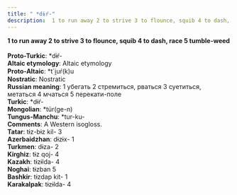 ```yaml
---
title: " *dɨŕ-"
description:  1 to run away 2 to strive 3 to flounce, squib 4 to dash, race 5 tumble-weed
---
```

<p data-pagefind-weight="0.5">
<strong> 1 to run away 2 to strive 3 to flounce, squib 4 to dash, race 5 tumble-weed</strong><br><br>
<strong>Proto-Turkic</strong>:  *dɨŕ-<br>
<strong>Altaic etymology</strong>:  Altaic etymology<br>
<strong> Proto-Altaic</strong>:  *t`i̯uŕ(k)u<br>
<strong>Nostratic</strong>:  Nostratic<br>
<strong>Russian meaning</strong>:  1 убегать 2 стремиться, рваться 3 суетиться, метаться 4 мчаться 5 перекати-поле<br>
<strong>Turkic</strong>:  *dɨŕ-<br>
<strong>Mongolian</strong>:  *tür(ge-n)<br>
<strong>Tungus-Manchu</strong>:  *tur-ku-<br>
<strong>Comments</strong>:  A Western isogloss.<br>
<strong>Tatar</strong>:  tɨz-bɨz kil- 3<br>
<strong>Azerbaidzhan</strong>:  dɨzɨx- 1<br>
<strong>Turkmen</strong>:  dɨza- 2<br>
<strong>Kirghiz</strong>:  tɨz qoj- 4<br>
<strong>Kazakh</strong>:  tɨzɨlda- 4<br>
<strong>Noghai</strong>:  tɨzban 5<br>
<strong>Bashkir</strong>:  tɨzdap kit- 1<br>
<strong>Karakalpak</strong>:  tɨzɨlda- 4<br>

</p>
